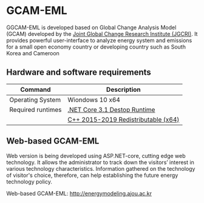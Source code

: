 # GCAM-EML
GGCAM-EML is developed based on Global Change Analysis Model (GCAM) developed by the [Joint Global Change Research Institute (JGCRI)](https://github.com/JGCRI/gcam-core). It provides powerful user-interface to analyze energy system and emissions for a small open economy country or developing country such as South Korea and Cameroon 

## Hardware and software requirements
| Command | Description |
| --- | --- |
| Operating System | Wiondows 10 x64 |
| Required runtimes | [.NET Core 3.1 Destop Runtime](https://dotnet.microsoft.com/download/dotnet-core/3.1) |
|  | [C++ 2015-2019 Redistributable (x64)](https://support.microsoft.com/ko-kr/help/2977003/the-latest-supported-visual-c-downloads) |

## Web-based GCAM-EML
Web version is being developed using ASP.NET-core, cutting edge web technology. It allows the administrator to track down the visitors’ interest in various technology characteristics. Information gathered on the technology of visitor's choice, therefore, can help establishing the future energy technology policy.

Web-based GCAM-EML: http://energymodeling.ajou.ac.kr

